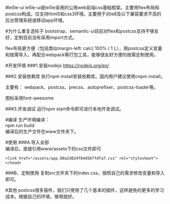 #le5le-ui
le5le-ui是le5le采用的公用web前端css基础框架。主要用flex布局和postcss构成。仅支持html5和css3环境。主要用于对ie8及以下兼容要求不高的后台管理系统或移动app环境。  

#为什么重复造轮子
bootstrap、semantic-ui目前对flex和postcss支持不够友好，定制目前没有采用import方式。
  
flex布局更方便（包括类似margin-left: calc( 100% / 1 );），用postcss定义变量和按需导入，再配合webpack等打包工具，能够很友好方便的按需定制使用。  
  
  
#开发环境
###1.安装nodejs
https://nodejs.org/en/

###2.安装依赖库
执行npm install安装依赖库。国内用户建议使用cnpm install。

主要有：
webpack、postcss、precss、autoprefixer、postcss-loader等。

图标采用font-awesome

###3.开发调试
运行npm start命令即可进行本地开发调试。  


#编译
生产环境编译：    
npm run build  
编译后的生产文件在www文件夹下。

#使用
###A.导入全部  
编译后，直接引用www/assets下的css文件即可  
```  
<link href="/assets/app.80a2d024f84456ffdfa7.css" rel="stylesheet"></head>  
```  

###B、定制使用
复制src文件夹下的index.css，按照自己的需求修改变量和导入即可。

#其他
postcss很多插件，我们只使用了几个基本的插件，这样避免的更多的学习成本。根据自己的环境，够用就好。  




